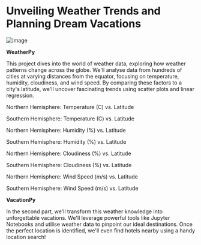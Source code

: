 # Unveiling Weather Trends and Planning Dream Vacations


![image](https://github.com/MahsaHesam/Open-Weather-Map-API/assets/70048005/0590781d-a1ac-474b-9488-c07bb0377766)


**WeatherPy**


This project dives into the world of weather data, exploring how weather patterns change across the globe. We'll analyse data from hundreds of cities at varying distances from the equator, focusing on temperature, humidity, cloudiness, and wind speed. By comparing these factors to a city's latitude, we'll uncover fascinating trends using scatter plots and linear regression.


Northern Hemisphere: Temperature (C) vs. Latitude

Southern Hemisphere: Temperature (C) vs. Latitude

Northern Hemisphere: Humidity (%) vs. Latitude

Southern Hemisphere: Humidity (%) vs. Latitude

Northern Hemisphere: Cloudiness (%) vs. Latitude

Southern Hemisphere: Cloudiness (%) vs. Latitude

Northern Hemisphere: Wind Speed (m/s) vs. Latitude

Southern Hemisphere: Wind Speed (m/s) vs. Latitude



**VacationPy**


In the second part, we'll transform this weather knowledge into unforgettable vacations. We'll leverage powerful tools like Jupyter Notebooks and utilise weather data to pinpoint our ideal destinations. Once the perfect location is identified, we'll even find hotels nearby using a handy location search!
